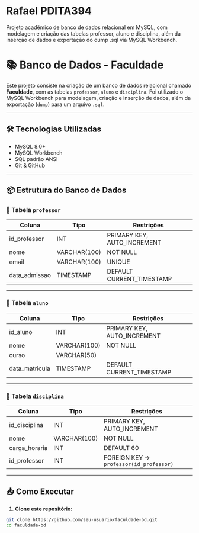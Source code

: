 # Rafael PDITA394
Projeto acadêmico de banco de dados relacional em MySQL, com modelagem e criação das tabelas professor, aluno e disciplina, além da inserção de dados e exportação do dump .sql via MySQL Workbench.

# 📚 Banco de Dados - Faculdade

Este projeto consiste na criação de um banco de dados relacional chamado **Faculdade**, com as tabelas `professor`, `aluno` e `disciplina`. Foi utilizado o MySQL Workbench para modelagem, criação e inserção de dados, além da exportação (`dump`) para um arquivo `.sql`.

---

## 🛠️ Tecnologias Utilizadas

- MySQL 8.0+
- MySQL Workbench
- SQL padrão ANSI
- Git & GitHub

---

## 📦 Estrutura do Banco de Dados

### 🔹 Tabela `professor`
| Coluna         | Tipo         | Restrições                     |
|----------------|--------------|--------------------------------|
| id_professor   | INT          | PRIMARY KEY, AUTO_INCREMENT   |
| nome           | VARCHAR(100) | NOT NULL                      |
| email          | VARCHAR(100) | UNIQUE                        |
| data_admissao  | TIMESTAMP    | DEFAULT CURRENT_TIMESTAMP     |

---

### 🔹 Tabela `aluno`
| Coluna         | Tipo         | Restrições                     |
|----------------|--------------|--------------------------------|
| id_aluno       | INT          | PRIMARY KEY, AUTO_INCREMENT   |
| nome           | VARCHAR(100) | NOT NULL                      |
| curso          | VARCHAR(50)  |                                |
| data_matricula | TIMESTAMP    | DEFAULT CURRENT_TIMESTAMP     |

---

### 🔹 Tabela `disciplina`
| Coluna        | Tipo         | Restrições                                      |
|---------------|--------------|-------------------------------------------------|
| id_disciplina | INT          | PRIMARY KEY, AUTO_INCREMENT                    |
| nome          | VARCHAR(100) | NOT NULL                                       |
| carga_horaria | INT          | DEFAULT 60                                     |
| id_professor  | INT          | FOREIGN KEY → `professor(id_professor)`        |

---

## 📥 Como Executar

1. **Clone este repositório:**

```bash
git clone https://github.com/seu-usuario/faculdade-bd.git
cd faculdade-bd
